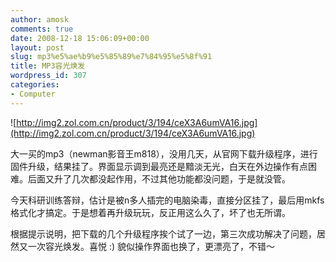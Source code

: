 ```yaml
---
author: amosk
comments: true
date: 2008-12-18 15:06:09+00:00
layout: post
slug: mp3%e5%ae%b9%e5%85%89%e7%84%95%e5%8f%91
title: MP3容光焕发
wordpress_id: 307
categories:
- Computer
---
```


![http://img2.zol.com.cn/product/3/194/ceX3A6umVA16.jpg](http://img2.zol.com.cn/product/3/194/ceX3A6umVA16.jpg)




大一买的mp3（newman影音王m818），没用几天，从官网下载升级程序，进行固件升级，结果挂了。界面显示调到最亮还是黯淡无光，白天在外边操作有点困难。后面又升了几次都没起作用，不过其他功能都没问题，于是就没管。




今天科研训练答辩，估计是被n多人插完的电脑染毒，直接分区挂了，最后用mkfs格式化才搞定。于是想着再升级玩玩，反正用这么久了，坏了也无所谓。




根据提示说明，把下载的几个升级程序挨个试了一边，第三次成功解决了问题，居然又一次容光焕发。喜悦 :) 貌似操作界面也换了，更漂亮了，不错～

